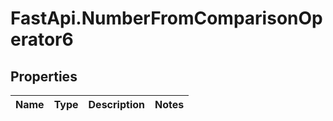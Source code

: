 # FastApi.NumberFromComparisonOperator6

## Properties
Name | Type | Description | Notes
------------ | ------------- | ------------- | -------------
